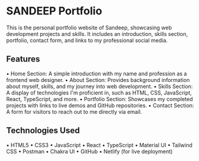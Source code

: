 # SANDEEP Portfolio

This is the personal portfolio website of Sandeep, showcasing web development projects and skills. It includes an introduction, skills section, portfolio, contact form, and links to my professional social media.

## Features

•⁠  ⁠Home Section: A simple introduction with my name and profession as a frontend web designer.
•⁠  ⁠About Section: Provides background information about myself, skills, and my journey into web development.
•⁠  ⁠Skills Section: A display of technologies I'm proficient in, such as HTML, CSS, JavaScript, React, TypeScript, and more.
•⁠  ⁠Portfolio Section: Showcases my completed projects with links to live demos and GitHub repositories.
•⁠  ⁠Contact Section: A form for visitors to reach out to me directly via email.

## Technologies Used

•⁠  ⁠HTML5
•⁠  ⁠CSS3
•⁠  ⁠JavaScript
•⁠  ⁠React
•⁠  ⁠TypeScript
•⁠  ⁠Material UI
•⁠  ⁠Tailwind CSS
•⁠  ⁠Postman
•⁠  ⁠Chakra UI
•⁠  ⁠GitHub
•⁠  ⁠Netlify (for live deployment)

